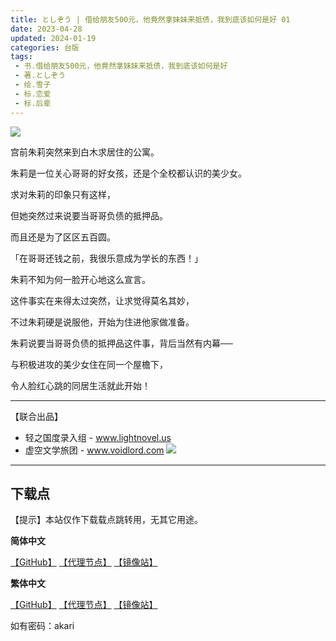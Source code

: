 ```yaml
---
title: としぞう | 借给朋友500元，他竟然拿妹妹来抵债，我到底该如何是好 01
date: 2023-04-28
updated: 2024-01-19
categories: 台版
tags: 
 - 书.借给朋友500元，他竟然拿妹妹来抵债，我到底该如何是好
 - 著.としぞう
 - 绘.雪子
 - 标.恋爱
 - 标.后辈
---
```


![](https://ghproxy.com/https://raw.githubusercontent.com/qtqtEricChiu/LightSnacks/master/pages/source/23/07/21/akari/akari.01.webp)

宫前朱莉突然来到白木求居住的公寓。

朱莉是一位关心哥哥的好女孩，还是个全校都认识的美少女。

求对朱莉的印象只有这样，

但她突然过来说要当哥哥负债的抵押品。

而且还是为了区区五百圆。

「在哥哥还钱之前，我很乐意成为学长的东西！」

朱莉不知为何一脸开心地这么宣言。

这件事实在来得太过突然，让求觉得莫名其妙，

不过朱莉硬是说服他，开始为住进他家做准备。

朱莉说要当哥哥负债的抵押品这件事，背后当然有内幕──

与积极进攻的美少女住在同一个屋檐下，

令人脸红心跳的同居生活就此开始！

---

【联合出品】

- 轻之国度录入组 -
www.lightnovel.us
- 虚空文学旅团 -
www.voidlord.com
![](https://cdn.staticaly.com/gh/Minami926494/EPUB-COVER@main/logo.webp)

---

## 下载点

【提示】本站仅作下载载点跳转用，无其它用途。

**简体中文**

[【GitHub】](https://raw.githubusercontent.com/qtqtEricChiu/LightSnacks/master/pages/source/23/07/21/akari/%5B%E3%81%A8%E3%81%97%E3%81%9E%E3%81%86%5D.%E5%80%9F%E7%BB%99%E6%9C%8B%E5%8F%8B500%E5%85%83%EF%BC%8C%E4%BB%96%E7%AB%9F%E7%84%B6%E6%8B%BF%E5%A6%B9%E5%A6%B9%E6%9D%A5%E6%8A%B5%E5%80%BA%EF%BC%8C%E6%88%91%E5%88%B0%E5%BA%95%E8%AF%A5%E5%A6%82%E4%BD%95%E6%98%AF%E5%A5%BD.01.epub) [【代理节点】](https://ghproxy.com/https://github.com/qtqtEricChiu/LightSnacks/raw/master/pages/source/23/07/21/akari/%5B%E3%81%A8%E3%81%97%E3%81%9E%E3%81%86%5D.%E5%80%9F%E7%BB%99%E6%9C%8B%E5%8F%8B500%E5%85%83%EF%BC%8C%E4%BB%96%E7%AB%9F%E7%84%B6%E6%8B%BF%E5%A6%B9%E5%A6%B9%E6%9D%A5%E6%8A%B5%E5%80%BA%EF%BC%8C%E6%88%91%E5%88%B0%E5%BA%95%E8%AF%A5%E5%A6%82%E4%BD%95%E6%98%AF%E5%A5%BD.01.epub) [【镜像站】](https://hub.nuaa.cf/qtqtEricChiu/LightSnacks/raw/master/pages/source/23/07/21/akari/%5B%E3%81%A8%E3%81%97%E3%81%9E%E3%81%86%5D.%E5%80%9F%E7%BB%99%E6%9C%8B%E5%8F%8B500%E5%85%83%EF%BC%8C%E4%BB%96%E7%AB%9F%E7%84%B6%E6%8B%BF%E5%A6%B9%E5%A6%B9%E6%9D%A5%E6%8A%B5%E5%80%BA%EF%BC%8C%E6%88%91%E5%88%B0%E5%BA%95%E8%AF%A5%E5%A6%82%E4%BD%95%E6%98%AF%E5%A5%BD.01.epub)

**繁体中文**

[【GitHub】](https://raw.githubusercontent.com/qtqtEricChiu/LightSnacks/master/pages/source/23/07/21/akari/[zht][%E3%81%A8%E3%81%97%E3%81%9E%E3%81%86].%E5%80%9F%E7%B5%A6%E6%9C%8B%E5%8F%8B500%E5%9C%93%EF%BC%8C%E4%BB%96%E7%AB%9F%E7%84%B6%E6%8B%BF%E5%A6%B9%E5%A6%B9%E4%BE%86%E6%8A%B5%E5%82%B5%EF%BC%8C%E6%88%91%E5%88%B0%E5%BA%95%E8%A9%B2%E5%A6%82%E4%BD%95%E6%98%AF%E5%A5%BD.01.epub) [【代理节点】](https://ghproxy.com/https://github.com/qtqtEricChiu/LightSnacks/raw/master/pages/source/23/07/21/akari/[zht][%E3%81%A8%E3%81%97%E3%81%9E%E3%81%86].%E5%80%9F%E7%B5%A6%E6%9C%8B%E5%8F%8B500%E5%9C%93%EF%BC%8C%E4%BB%96%E7%AB%9F%E7%84%B6%E6%8B%BF%E5%A6%B9%E5%A6%B9%E4%BE%86%E6%8A%B5%E5%82%B5%EF%BC%8C%E6%88%91%E5%88%B0%E5%BA%95%E8%A9%B2%E5%A6%82%E4%BD%95%E6%98%AF%E5%A5%BD.01.epub) [【镜像站】](https://hub.nuaa.cf/qtqtEricChiu/LightSnacks/raw/master/pages/source/23/07/21/akari/[zht][%E3%81%A8%E3%81%97%E3%81%9E%E3%81%86].%E5%80%9F%E7%B5%A6%E6%9C%8B%E5%8F%8B500%E5%9C%93%EF%BC%8C%E4%BB%96%E7%AB%9F%E7%84%B6%E6%8B%BF%E5%A6%B9%E5%A6%B9%E4%BE%86%E6%8A%B5%E5%82%B5%EF%BC%8C%E6%88%91%E5%88%B0%E5%BA%95%E8%A9%B2%E5%A6%82%E4%BD%95%E6%98%AF%E5%A5%BD.01.epub)

如有密码：akari